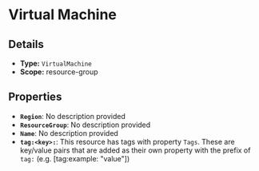 # Virtual Machine

## Details

- **Type:** `VirtualMachine`
- **Scope:** resource-group

## Properties

- **`Region`**: No description provided
- **`ResourceGroup`**: No description provided
- **`Name`**: No description provided
- **`tag:<key>:`**: This resource has tags with property `Tags`. These are key/value pairs that are
	added as their own property with the prefix of `tag:` (e.g. [tag:example: "value"]) 
